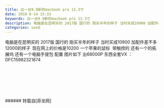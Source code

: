 ```yaml
---
title: 出一台9.9新的macbook pro 13.3寸
date: 2018-6-14 15:33
keywords: 出一台9.9新的macbook pro 13.3寸
description: 电脑是在昆明买的 2017版 国行的 刚买半年的样子 当时买成10900 加配件差不多12000的样子  现在网上的价格是10200 一个苹果的鼠标  带触控的 还有一个的拓展坞 还有一个电脑手提包 配置 图片如下 出68000P 东西全套VX ：DFC15982321874
categories: used
---
```

<td class="t_f" id="postmessage_1420291">

电脑是在昆明买的 2017版 国行的 刚买半年的样子 当时买成10900 加配件差不多12000的样子  现在网上的价格是10200 一个苹果的鼠标  带触控的 还有一个的拓展坞 还有一个电脑手提包 配置 图片如下 出68000P 东西全套VX ：DFC15982321874<br/>
<img alt="" border="0" class="zoom" data-cf-modified-a314f4c54e5552576bce1157-="" file="http://www.flw.ph/data/appbyme/upload/image/201806/14/bdxpIS9T7hyu.jpg" id="aimg_AgvFm" lazyloadthumb="1" onclick="" onmouseover="" src="http://www.flw.ph/data/appbyme/upload/image/201806/14/bdxpIS9T7hyu.jpg"/><br/>
<br/>
<img alt="" border="0" class="zoom" data-cf-modified-a314f4c54e5552576bce1157-="" file="http://www.flw.ph/data/appbyme/upload/image/201806/14/4fJB34Diwb7L.jpg" id="aimg_mom46" lazyloadthumb="1" onclick="" onmouseover="" src="http://www.flw.ph/data/appbyme/upload/image/201806/14/4fJB34Diwb7L.jpg"/><br/>
<br/>
<img alt="" border="0" class="zoom" data-cf-modified-a314f4c54e5552576bce1157-="" file="http://www.flw.ph/data/appbyme/upload/image/201806/14/wJ8LOfY5PNwq.jpg" id="aimg_lqzLS" lazyloadthumb="1" onclick="" onmouseover="" src="http://www.flw.ph/data/appbyme/upload/image/201806/14/wJ8LOfY5PNwq.jpg"/><br/>
<br/>
<img alt="" border="0" class="zoom" data-cf-modified-a314f4c54e5552576bce1157-="" file="http://www.flw.ph/data/appbyme/upload/image/201806/14/fnTggL1VQsO2.jpg" id="aimg_ddtsI" lazyloadthumb="1" onclick="" onmouseover="" src="http://www.flw.ph/data/appbyme/upload/image/201806/14/fnTggL1VQsO2.jpg"/><br/>
<br/>
<img alt="" border="0" class="zoom" data-cf-modified-a314f4c54e5552576bce1157-="" file="http://www.flw.ph/data/appbyme/upload/image/201806/14/iX62HnJIWAFC.jpg" id="aimg_vy4wx" lazyloadthumb="1" onclick="" onmouseover="" src="http://www.flw.ph/data/appbyme/upload/image/201806/14/iX62HnJIWAFC.jpg"/><br/>
<br/>
<img alt="" border="0" class="zoom" data-cf-modified-a314f4c54e5552576bce1157-="" file="http://www.flw.ph/data/appbyme/upload/image/201806/14/ZIx8W1yZQEed.jpg" id="aimg_be9GL" lazyloadthumb="1" onclick="" onmouseover="" src="http://www.flw.ph/data/appbyme/upload/image/201806/14/ZIx8W1yZQEed.jpg"/><br/>
<br/>
</td>
###### 转载自[菲龙网]